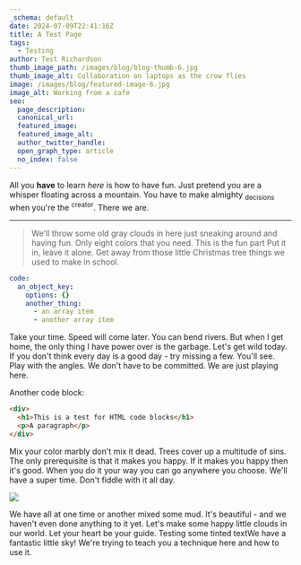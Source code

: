 ```yaml
---
_schema: default
date: 2024-07-09T22:41:16Z
title: A Test Page
tags:
  - Testing
author: Test Richardson
thumb_image_path: /images/blog/blog-thumb-6.jpg
thumb_image_alt: Collaboration on laptops as the crow flies
image: /images/blog/featured-image-6.jpg
image_alt: Working from a cafe
seo:
  page_description:
  canonical_url:
  featured_image:
  featured_image_alt:
  author_twitter_handle:
  open_graph_type: article
  no_index: false
---
```

All you **have** to learn *here* is how to have fun. Just pretend you are a whisper floating across a mountain. You have to make almighty <sub>decisions</sub> when you're the <sup>creator</sup>. There we are.

---

> We'll throw some old gray clouds in here just sneaking around and having fun. Only eight colors that you need. This is the fun part Put it in, leave it alone. Get away from those little Christmas tree things we used to make in school.

```yaml
code:
  an_object_key:
    options: {}
    another_thing:
      - an array item
      - another array item
```

Take your time. Speed will come later. You can bend rivers. But when I get home, the only thing I have power over is the garbage. Let's get wild today. If you don't think every day is a good day - try missing a few. You'll see. Play with the angles. We don't have to be committed. We are just playing here.

Another code block:

```html
<div>
  <h1>This is a test for HTML code blocks</h1>
  <p>A paragraph</p>
</div>
```

Mix your color marbly don't mix it dead. Trees cover up a multitude of sins. The only prerequisite is that it makes you happy. If it makes you happy then it's good. When you do it your way you can go anywhere you choose. We'll have a super time. Don't fiddle with it all day.

![](/images/blog/featured-image-2.jpg)

We have all at one time or another mixed some mud. It's beautiful - and we haven't even done anything to it yet. Let's make some happy little clouds in our world. Let your heart be your guide. <SnippetsTint tint_color="#F7B2AD">Testing some tinted text</SnippetsTint>We have a fantastic little sky! We're trying to teach you a technique here and how to use it.

<SnippetsAlert background_color="#F2E2D2" alert_message="Testing an alert message snippet in the translations workflow" color="#034AD8" icon="Bell"/>